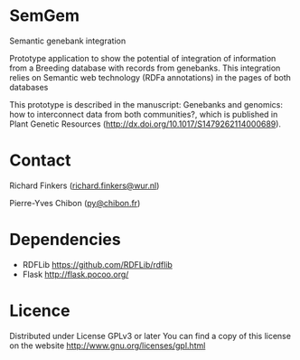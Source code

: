 SemGem
======

Semantic genebank integration

Prototype application to show the potential of integration of information from
a Breeding database with records from genebanks. This integration relies on
Semantic web technology (RDFa annotations) in the pages of both databases

This prototype is described in the manuscript: Genebanks and genomics: how to interconnect data from both communities?, which is published in Plant Genetic Resources (http://dx.doi.org/10.1017/S1479262114000689).

Contact
=======
Richard Finkers (richard.finkers@wur.nl)

Pierre-Yves Chibon (py@chibon.fr)


Dependencies
============
* RDFLib https://github.com/RDFLib/rdflib
* Flask http://flask.pocoo.org/

Licence
=======
 Distributed under License GPLv3 or later
 You can find a copy of this license on the website
 http://www.gnu.org/licenses/gpl.html

